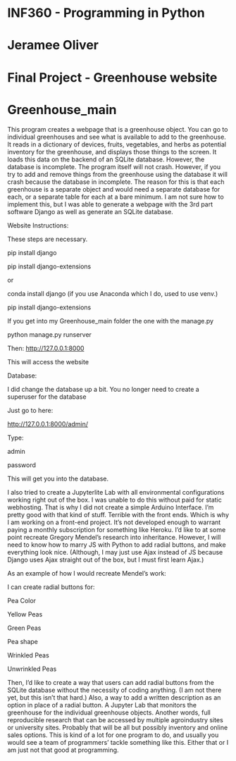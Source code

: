 # INF360 - Programming in Python
# Jeramee Oliver
# Final Project - Greenhouse website

# Greenhouse_main

This program creates a webpage that is a greenhouse object.
You can go to individual greenhouses and see what is available to add to the greenhouse.
It reads in a dictionary of devices, fruits, vegetables, and herbs as potential inventory for the greenhouse, and displays those things to the screen.
It loads this data on the backend of an SQLite database.
However, the database is incomplete. The program itself will not crash. However, if you try to add and remove things from the greenhouse using the database it will crash because the database in incomplete.
The reason for this is that each greenhouse is a separate object and would need a separate database for each, or a separate table for each at a bare minimum.
I am not sure how to implement this, but I was able to generate a webpage with the 3rd part software Django as well as generate an SQLite database.

Website Instructions:

These steps are necessary.

pip install django

pip install django-extensions

or 

conda install django (if you use Anaconda which I do, used to use venv.)

pip install django-extensions 

If you get into my Greenhouse_main folder the one with the manage.py

python manage.py runserver

Then: 
http://127.0.0.1:8000

This will access the website

Database:

I did change the database up a bit.
You no longer need to create a superuser for the database

Just go to here:

http://127.0.0.1:8000/admin/

Type:

admin 

password

This will get you into the database.

I also tried to create a Jupyterlite Lab with all environmental configurations working right out of the box.
I was unable to do this without paid for static webhosting. That is why I did not create a simple Arduino Interface. I’m pretty good with that kind of stuff. Terrible with the front ends. Which is why I am working on a front-end project.
It’s not developed enough to warrant paying a monthly subscription for something like Heroku.
I’d like to at some point recreate Gregory Mendel’s research into inheritance. 
However, I will need to know how to marry JS with Python to add radial buttons, and make everything look nice. (Although, I may just use Ajax instead of JS because Django uses Ajax straight out of the box, but I must first learn Ajax.)

As an example of how I would recreate Mendel’s work:

I can create radial buttons for:

Pea Color

Yellow Peas

Green Peas

Pea shape

Wrinkled Peas

Unwrinkled Peas

Then, I’d like to create a way that users can add radial buttons from the SQLite database without the necessity of coding anything. (I am not there yet, but this isn’t that hard.)
Also, a way to add a written description as an option in place of a radial button.
A Jupyter Lab that monitors the greenhouse for the individual greenhouse objects.
Another words, full reproducible research that can be accessed by multiple agroindustry sites or university sites. 
Probably that will be all but possibly inventory and online sales options.
This is kind of a lot for one program to do, and usually you would see a team of programmers’ tackle something like this. Either that or I am just not that good at programming.

